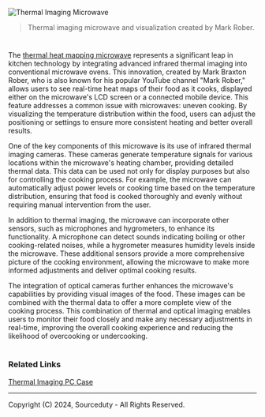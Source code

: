 ![Thermal Imaging Microwave](https://github.com/sourceduty/Thermal_Imaging_Microwave/assets/123030236/e5afe4ca-57bb-4d02-a28c-298b84568fc0)

> Thermal imaging microwave and visualization created by Mark Rober.

#

The [thermal heat mapping microwave](https://www.youtube.com/watch?v=ptkzzNaZb7U) represents a significant leap in kitchen technology by integrating advanced infrared thermal imaging into conventional microwave ovens. This innovation, created by Mark Braxton Rober, who is also known for his popular YouTube channel "Mark Rober," allows users to see real-time heat maps of their food as it cooks, displayed either on the microwave's LCD screen or a connected mobile device. This feature addresses a common issue with microwaves: uneven cooking. By visualizing the temperature distribution within the food, users can adjust the positioning or settings to ensure more consistent heating and better overall results.

One of the key components of this microwave is its use of infrared thermal imaging cameras. These cameras generate temperature signals for various locations within the microwave's heating chamber, providing detailed thermal data. This data can be used not only for display purposes but also for controlling the cooking process. For example, the microwave can automatically adjust power levels or cooking time based on the temperature distribution, ensuring that food is cooked thoroughly and evenly without requiring manual intervention from the user.

In addition to thermal imaging, the microwave can incorporate other sensors, such as microphones and hygrometers, to enhance its functionality. A microphone can detect sounds indicating boiling or other cooking-related noises, while a hygrometer measures humidity levels inside the microwave. These additional sensors provide a more comprehensive picture of the cooking environment, allowing the microwave to make more informed adjustments and deliver optimal cooking results.

The integration of optical cameras further enhances the microwave's capabilities by providing visual images of the food. These images can be combined with the thermal data to offer a more complete view of the cooking process. This combination of thermal and optical imaging enables users to monitor their food closely and make any necessary adjustments in real-time, improving the overall cooking experience and reducing the likelihood of overcooking or undercooking.

#
### Related Links

[Thermal Imaging PC Case](https://github.com/sourceduty/Thermal_Imaging_PC_Case)

***
Copyright (C) 2024, Sourceduty - All Rights Reserved.
